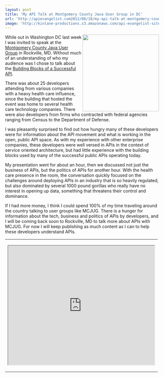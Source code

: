 ```yaml
---
layout: post
title: 'My API Talk at Montgomery County Java User Group in DC'
url: 'http://apievangelist.com2012/08/18/my-api-talk-at-montgomery-county-java-user-group-in-rockville,-md/'
image: 'http://kinlane-productions.s3.amazonaws.com/api-evangelist-site/blog/mcjug_logo.png'
---
```



<p>
     <img src="http://kinlane-productions.s3.amazonaws.com/events/mcjug-rockville-md/mcjug_logo.png"  width="250" align="right" />
</p>
<p>
     While out in Washington DC last week I was invited to speak at the <a title="Montgomery County Java Users Group" href="http://www.mcjug.org/">Montgomery County Java User Group</a> in Rockville, MD. Without much of an understanding of who my audience was I chose to talk about the <a title="Building Blocks of a Successful API" href="http://apievangelist.com/2012/08/12/the-building-blocks-of-a-successful-api/">Building Blocks of a Successful API</a>.
</p>
<p>
     There was about 25 developers attending from various companies with a heavy health care influence, since the building that hosted the event was home to several health care technology companies. There were also developers from firms who contracted with federal agencies ranging from Census to the Department of Defense.
</p>
<p>
     I was pleasantly surprised to find out how hungry many of these developers were for information about the API movement and what is working in the open, public API space. As with my experience with other enterprise companies, these developers were well versed in APIs in the context of service oriented architecture, but had little experience with the building blocks used by many of the successful public APIs operating today.
</p>
<p>
     My presentation went for about an hour, then we discussed not just the business of APIs, but the politics of APIs for another hour. With the health care presence in the room, the conversation quickly focused on the challenges around deploying APIs in an industry that is so heavily regulated, but also dominated by several 1000 pound gorillas who really have no interest in opening up data, something that threatens their control and dominance.
</p>
<p>
     If I had more money, I think I could spend 100% of my time traveling around the country talking to user groups like MCJUG. There is a hunger for information about the tech, business and politics of APIs by developers, and I will be coming back soon to Rockville, MD to talk more about APIs with MCJUG. For now I will keep publishing as much content as I can to help these developers understand APIs.
</p>
<table cellpadding="5" align="center">
     <tbody>
          <tr>
               <td>
                    <p>
                         <iframe src="https://docs.google.com/presentation/embed?id=18iuifAeRr6GkxIw2XMMDqH4TtZysG1cNGGlrz-1Atz4&amp;start=false&amp;loop=false&amp;delayms=3000" width="480" height="389" align="center"></iframe>
                    </p>
               </td>
          </tr>
     </tbody>
</table>
